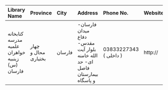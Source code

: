 | Library Name                                   | Province            | City   | Address                                                                      | Phone No.              | Website   |
|:-----------------------------------------------|:--------------------|:-------|:-----------------------------------------------------------------------------|:-----------------------|:----------|
| کتابخانه مدرسه علمیه خواهران زینبیه (س) فارسان | چهار محال و بختیاری | فارسان | فارسان- میدان دفاع مقدس- بلوار آیت الله خامنه ای- حد فاصل بیمارستان و پاسگاه | 03833227343 ( داخلی  ) | http://   |